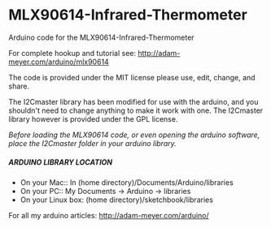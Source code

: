 # MLX90614-Infrared-Thermometer
Arduino code for the MLX90614-Infrared-Thermometer

For complete hookup and tutorial see: http://adam-meyer.com/arduino/mlx90614

The code is provided under the MIT license please use, edit, change, and share. 

The I2Cmaster library has been modified for use with the arduino, and you shouldn't need to change anything to make it work with one.
The I2Cmaster library however is provided under the GPL license.

*Before loading the MLX90614 code, or even opening the arduino software, place the I2Cmaster folder in your arduino library.*

##### ARDUINO LIBRARY LOCATION
* On your Mac:: In (home directory)/Documents/Arduino/libraries  
* On your PC:: My Documents -> Arduino -> libraries  
* On your Linux box: (home directory)/sketchbook/libraries  

For all my arduino articles: http://adam-meyer.com/arduino/
